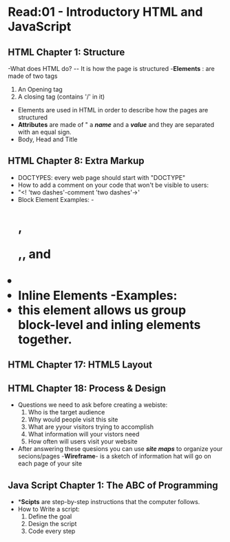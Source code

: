 # Read:01 - Introductory HTML and JavaScript

## HTML Chapter 1: Structure
-What does HTML do?
  -- It is how the page is structured
-**Elements** : are made of two tags
  1. An Opening tag
  2. A closing tag (contains '/' in it)
- Elements are used in HTML in order to describe how the pages are structured
- **Attributes** are made of " a ***name*** and a ***value*** and they are separated with an equal sign.
- Body, Head and Title

## HTML Chapter 8: Extra Markup
- DOCTYPES: every web page should start with "DOCTYPE"
- How to add a comment on your code that won't be visible to users:
-   "<! 'two dashes'-comment 'two dashes'->'
-   Block Element Examples:
    -<h1>,<p>,<u1>, and <li>
- Inline Elements 
  -Examples: 
- *<div>* this element allows us group block-level and inling elements together. 
  
## HTML Chapter 17: HTML5 Layout

## HTML Chapter 18: Process & Design 

  - Questions we need to ask before creating a webiste:
    1.  Who is the target audience
    2.  Why would people visit this site
    3.  What are yyour visitors trying to accomplish
    4.  What information will your vistors need
    5.  How often will users visit your website
 - After answering these quesions you can use ***site maps*** to organize your secions/pages
 -**Wireframe**- is a sketch of information hat will go on each page of your site
  
## Java Script Chapter 1: The ABC of Programming
- ***Scipts** are step-by-step instructions that the computer follows.
- How to Write a script:
  1. Define the goal
  2. Design the script
  3. Code every step 
  
